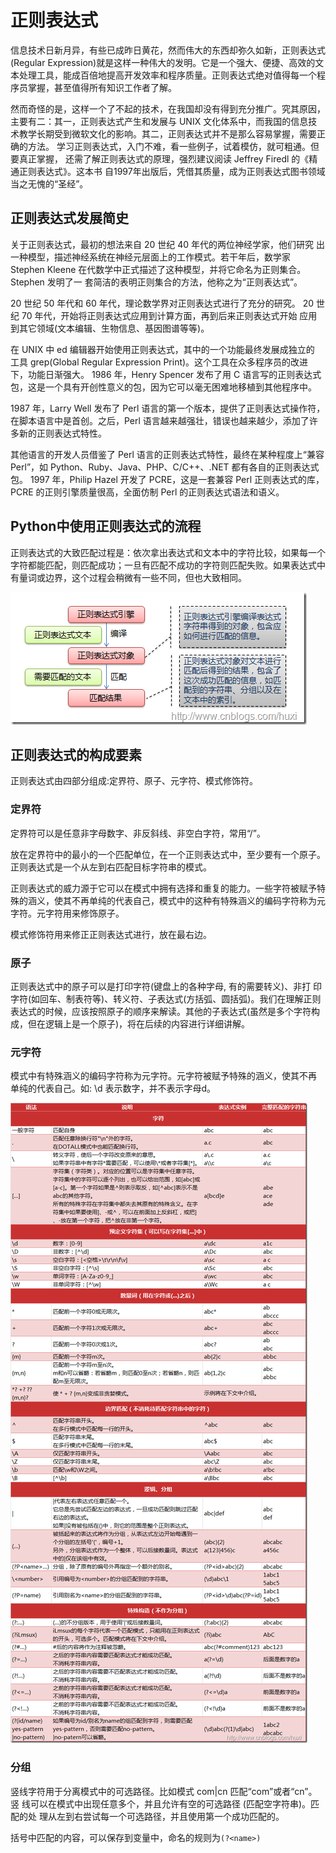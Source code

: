 # 正则表达式

信息技术日新月异，有些已成昨日黄花，然而伟大的东西却弥久如新，正则表达式(Regular Expression)就是这样一种伟大的发明。它是一个强大、便捷、高效的文本处理工具，能成百倍地提高开发效率和程序质量。正则表达式绝对值得每一个程序员掌握，甚至值得所有知识工作者了解。

然而奇怪的是，这样一个了不起的技术，在我国却没有得到充分推广。究其原因，主要有二：其一，正则表达式产生和发展与 UNIX 文化体系中，而我国的信息技术教学长期受到微软文化的影响。其二，正则表达式并不是那么容易掌握，需要正确的方法。
学习正则表达式，入门不难，看一些例子，试着模仿，就可粗通。但要真正掌握， 还需了解正则表达式的原理，强烈建议阅读 Jeffrey Firedl 的《精通正则表达式》。这本书 自1997年出版后，凭借其质量，成为正则表达式图书领域当之无愧的“圣经”。

## 正则表达式发展简史

关于正则表达式，最初的想法来自 20 世纪 40 年代的两位神经学家，他们研究 出一种模型，描述神经系统在神经元层面上的工作模式。若干年后，数学家 Stephen Kleene 在代数学中正式描述了这种模型，并将它命名为正则集合。Stephen 发明了一 套简洁的表明正则集合的方法，他称之为“正则表达式”。

20 世纪 50 年代和 60 年代，理论数学界对正则表达式进行了充分的研究。
20 世纪 70 年代，开始将正则表达式应用到计算方面，再到后来正则表达式开始 应用到其它领域(文本编辑、生物信息、基因图谱等等)。

在 UNIX 中 ed 编辑器开始使用正则表达式，其中的一个功能最终发展成独立的 工具 grep(Global Regular Expression Print)。这个工具在众多程序员的改进下，功能日渐强大。
1986 年，Henry Spencer 发布了用 C 语言写的正则表达式包，这是一个具有开创性意义的包，因为它可以毫无困难地移植到其他程序中。

1987 年，Larry Well 发布了 Perl 语言的第一个版本，提供了正则表达式操作符， 在脚本语言中是首创。之后，Perl 语言越来越强壮，错误也越来越少，添加了许多新的正则表达式特性。

其他语言的开发人员借鉴了 Perl 语言的正则表达式特性，最终在某种程度上“兼容 Perl”，如 Python、Ruby、Java、PHP、C/C++、.NET 都有各自的正则表达式包。 1997 年，Philip Hazel 开发了 PCRE，这是一套兼容 Perl 正则表达式的库，PCRE 的正则引擎质量很高，全面仿制 Perl 的正则表达式语法和语义。

## Python中使用正则表达式的流程

正则表达式的大致匹配过程是：依次拿出表达式和文本中的字符比较，如果每一个字符都能匹配，则匹配成功；一旦有匹配不成功的字符则匹配失败。如果表达式中有量词或边界，这个过程会稍微有一些不同，但也大致相同。

![PNG](\images\pyreflow.png)

## 正则表达式的构成要素

正则表达式由四部分组成:定界符、原子、元字符、模式修饰符。

### 定界符

定界符可以是任意非字母数字、非反斜线、非空白字符，常用“/”。

放在定界符中的最小的一个匹配单位，在一个正则表达式中，至少要有一个原子。正则表达式是一个从左到右匹配目标字符串的模式。

正则表达式的威力源于它可以在模式中拥有选择和重复的能力。一些字符被赋予特殊的涵义，使其不再单纯的代表自己，模式中的这种有特殊涵义的编码字符称为元字符。元字符用来修饰原子。

模式修饰符用来修正正则表达式进行，放在最右边。

### 原子

正则表达式中的原子可以是打印字符(键盘上的各种字母, 有的需要转义)、非打
印字符(如回车、制表符等)、转义符、子表达式(方括弧、圆括弧)。我们在理解正则表达式的时候，应该按照原子的顺序来解读。其他的子表达式(虽然是多个字符构成，但在逻辑上是一个原子)，将在后续的内容进行详细讲解。

### 元字符

模式中有特殊涵义的编码字符称为元字符。元字符被赋予特殊的涵义，使其不再
单纯的代表自己。如:
\d 表示数字，并不表示字母d。

![PNG](\images\pyre.png)

### 分组

竖线字符用于分离模式中的可选路径。比如模式 com|cn 匹配“com”或者“cn”。竖 线可以在模式中出现任意多个，并且允许有空的可选路径 (匹配空字符串)。匹配的处 理从左到右尝试每一个可选路径，并且使用第一个成功匹配的。

括号中匹配的内容，可以保存到变量中，命名的规则为``(?<name>)``
